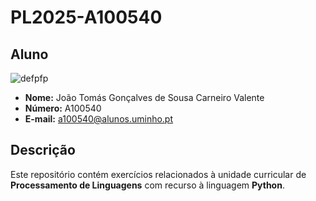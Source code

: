 # PL2025-A100540

## Aluno

![defpfp]

- **Nome:** João Tomás Gonçalves de Sousa Carneiro Valente
- **Número:** A100540
- **E-mail:** a100540@alunos.uminho.pt

## Descrição

Este repositório contém exercícios relacionados à unidade curricular de **Processamento de Linguagens** com recurso à linguagem **Python**.


[defpfp]: https://cdn.discordapp.com/attachments/945777436543565905/1339688481852620940/8PoNI3aPnN1OwAAAAASUVORK5CYII.png?ex=67afa1a0&is=67ae5020&hm=611a110527f81b29368cd857610d53456005ee7132e42634ae455bb47fb36ced&